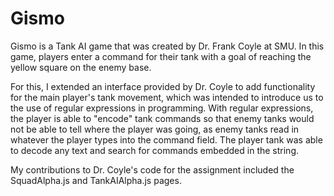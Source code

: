 # Gismo

Gismo is a Tank AI game that was created by Dr. Frank Coyle at SMU. In this game, players enter a command for their tank with a goal of reaching the yellow square on the enemy base.

For this, I extended an interface provided by Dr. Coyle to add functionality for the main player's tank movement, which was intended to introduce us to the use of regular expressions in programming. With regular expressions, the player is able to "encode" tank commands so that enemy tanks would not be able to tell where the player was going, as enemy tanks read in whatever the player types into the command field. The player tank was able to decode any text and search for commands embedded in the string.

My contributions to Dr. Coyle's code for the assignment included the SquadAlpha.js and TankAIAlpha.js pages. 
